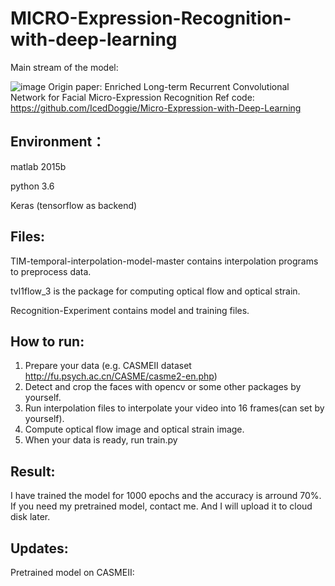 # MICRO-Expression-Recognition-with-deep-learning
Main stream of the model:

![image](https://github.com/JayShaun/MICRO-Expression-Recognition-with-deep-learning/blob/master/Recognition_Experiments/model.png)
Origin paper: Enriched Long-term Recurrent Convolutional Network for Facial Micro-Expression Recognition
Ref code: https://github.com/IcedDoggie/Micro-Expression-with-Deep-Learning
## Environment：
matlab 2015b

python 3.6

Keras (tensorflow as backend)
## Files:
TIM-temporal-interpolation-model-master contains interpolation programs to preprocess data.

tvl1flow_3 is the package for computing optical flow and optical strain.

Recognition-Experiment contains model and training files.

## How to run:
1. Prepare your data (e.g. CASMEII dataset  http://fu.psych.ac.cn/CASME/casme2-en.php)
2. Detect and crop the faces with opencv or some other packages by yourself.
3. Run interpolation files to interpolate your video into 16 frames(can set by yourself).
4. Compute optical flow image and optical strain image.
5. When your data is ready, run train.py

## Result:
I have trained the model for 1000 epochs and the accuracy is arround 70%.
If you need my pretrained model, contact me. And I will upload it to cloud disk later.

## Updates:
Pretrained model on CASMEII:
